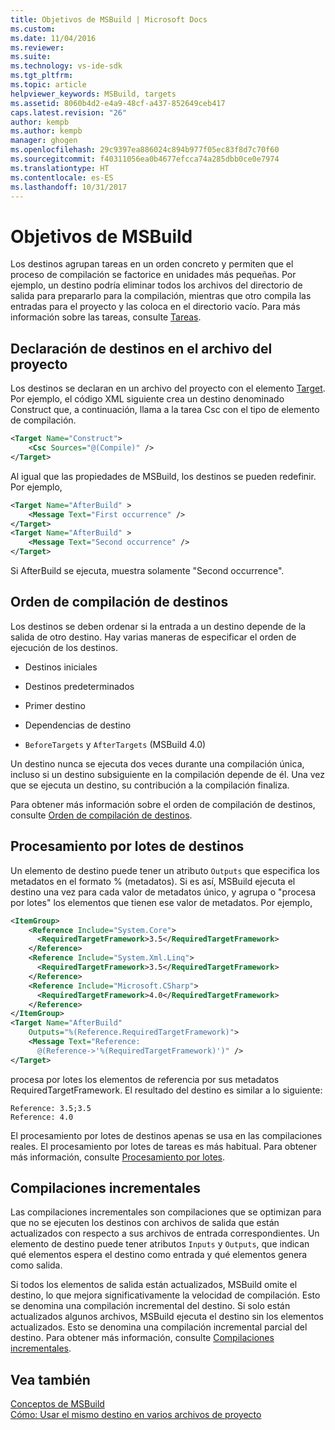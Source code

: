 ```yaml
---
title: Objetivos de MSBuild | Microsoft Docs
ms.custom: 
ms.date: 11/04/2016
ms.reviewer: 
ms.suite: 
ms.technology: vs-ide-sdk
ms.tgt_pltfrm: 
ms.topic: article
helpviewer_keywords: MSBuild, targets
ms.assetid: 8060b4d2-e4a9-48cf-a437-852649ceb417
caps.latest.revision: "26"
author: kempb
ms.author: kempb
manager: ghogen
ms.openlocfilehash: 29c9397ea886024c894b977f05ec83f8d7c70f60
ms.sourcegitcommit: f40311056ea0b4677efcca74a285dbb0ce0e7974
ms.translationtype: HT
ms.contentlocale: es-ES
ms.lasthandoff: 10/31/2017
---
```

# <a name="msbuild-targets"></a>Objetivos de MSBuild
Los destinos agrupan tareas en un orden concreto y permiten que el proceso de compilación se factorice en unidades más pequeñas. Por ejemplo, un destino podría eliminar todos los archivos del directorio de salida para prepararlo para la compilación, mientras que otro compila las entradas para el proyecto y las coloca en el directorio vacío. Para más información sobre las tareas, consulte [Tareas](../msbuild/msbuild-tasks.md).  
  
## <a name="declaring-targets-in-the-project-file"></a>Declaración de destinos en el archivo del proyecto  
 Los destinos se declaran en un archivo del proyecto con el elemento [Target](../msbuild/target-element-msbuild.md). Por ejemplo, el código XML siguiente crea un destino denominado Construct que, a continuación, llama a la tarea Csc con el tipo de elemento de compilación.  
  
```xml  
<Target Name="Construct">  
    <Csc Sources="@(Compile)" />  
</Target>  
```  
  
 Al igual que las propiedades de MSBuild, los destinos se pueden redefinir. Por ejemplo,  
  
```xml  
<Target Name="AfterBuild" >  
    <Message Text="First occurrence" />  
</Target>  
<Target Name="AfterBuild" >  
    <Message Text="Second occurrence" />  
</Target>  
```  
  
 Si AfterBuild se ejecuta, muestra solamente "Second occurrence".  
  
## <a name="target-build-order"></a>Orden de compilación de destinos  
 Los destinos se deben ordenar si la entrada a un destino depende de la salida de otro destino. Hay varias maneras de especificar el orden de ejecución de los destinos.  
  
-   Destinos iniciales  
  
-   Destinos predeterminados  
  
-   Primer destino  
  
-   Dependencias de destino  
  
-   `BeforeTargets` y `AfterTargets` (MSBuild 4.0)  
  
 Un destino nunca se ejecuta dos veces durante una compilación única, incluso si un destino subsiguiente en la compilación depende de él. Una vez que se ejecuta un destino, su contribución a la compilación finaliza.  
  
 Para obtener más información sobre el orden de compilación de destinos, consulte [Orden de compilación de destinos](../msbuild/target-build-order.md).  
  
## <a name="target-batching"></a>Procesamiento por lotes de destinos  
 Un elemento de destino puede tener un atributo `Outputs` que especifica los metadatos en el formato % (metadatos). Si es así, MSBuild ejecuta el destino una vez para cada valor de metadatos único, y agrupa o "procesa por lotes" los elementos que tienen ese valor de metadatos. Por ejemplo,  
  
```xml  
<ItemGroup>  
    <Reference Include="System.Core">  
      <RequiredTargetFramework>3.5</RequiredTargetFramework>  
    </Reference>  
    <Reference Include="System.Xml.Linq">  
      <RequiredTargetFramework>3.5</RequiredTargetFramework>  
    </Reference>  
    <Reference Include="Microsoft.CSharp">  
      <RequiredTargetFramework>4.0</RequiredTargetFramework>  
    </Reference>  
</ItemGroup>  
<Target Name="AfterBuild"  
    Outputs="%(Reference.RequiredTargetFramework)">  
    <Message Text="Reference:  
      @(Reference->'%(RequiredTargetFramework)')" />  
</Target>  
```  
  
 procesa por lotes los elementos de referencia por sus metadatos RequiredTargetFramework. El resultado del destino es similar a lo siguiente:  
  
```  
Reference: 3.5;3.5  
Reference: 4.0  
```  
  
 El procesamiento por lotes de destinos apenas se usa en las compilaciones reales. El procesamiento por lotes de tareas es más habitual. Para obtener más información, consulte [Procesamiento por lotes](../msbuild/msbuild-batching.md).  
  
## <a name="incremental-builds"></a>Compilaciones incrementales  
 Las compilaciones incrementales son compilaciones que se optimizan para que no se ejecuten los destinos con archivos de salida que están actualizados con respecto a sus archivos de entrada correspondientes. Un elemento de destino puede tener atributos `Inputs` y `Outputs`, que indican qué elementos espera el destino como entrada y qué elementos genera como salida.  
  
 Si todos los elementos de salida están actualizados, MSBuild omite el destino, lo que mejora significativamente la velocidad de compilación. Esto se denomina una compilación incremental del destino. Si solo están actualizados algunos archivos, MSBuild ejecuta el destino sin los elementos actualizados. Esto se denomina una compilación incremental parcial del destino. Para obtener más información, consulte [Compilaciones incrementales](../msbuild/incremental-builds.md).  
  
## <a name="see-also"></a>Vea también  
 [Conceptos de MSBuild](../msbuild/msbuild-concepts.md)   
 [Cómo: Usar el mismo destino en varios archivos de proyecto](../msbuild/how-to-use-the-same-target-in-multiple-project-files.md)